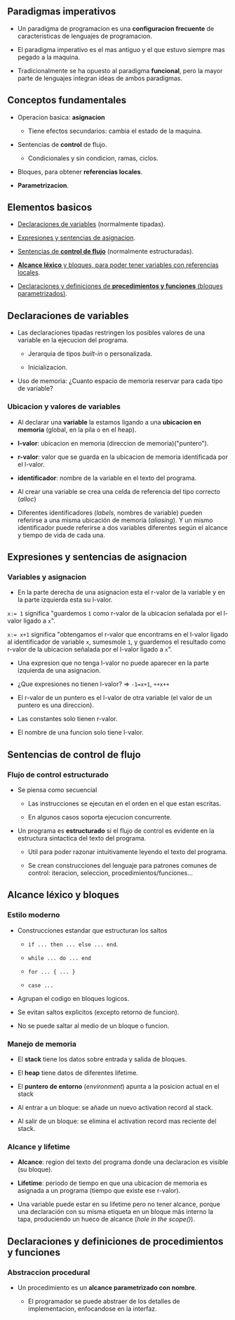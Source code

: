 ## Paradigmas imperativos

* Un paradigma de programacion es una **configuracion frecuente** de caracteristicas de lenguajes de programacion.

* El paradigma imperativo es el mas antiguo y el que estuvo siempre mas pegado a la maquina.

* Tradicionalmente se ha opuesto al paradigma **funcional**, pero la mayor parte de lenguajes integran ideas de ambos paradigmas.

## Conceptos fundamentales

* Operacion basica: **asignacion**

    - Tiene efectos secundarios: cambia el estado de la maquina.

* Sentencias de **control** de flujo.

    - Condicionales y sin condicion, ramas, ciclos.

* Bloques, para obtener **referencias locales**.

* **Parametrizacion**.

## Elementos basicos

* [Declaraciones de variables](#declaraciones-de-variables) (normalmente tipadas).

* [Expresiones y sentencias de asignacion](#expresiones-y-sentencias-de-asignacion).

* [Sentencias de **control de flujo**](#sentencias-de-control-de-flujo) (normalmente estructuradas).

* [**Alcance léxico** y bloques, para poder tener variables con referencias locales](#alcance-léxico-y-bloques).

* [Declaraciones y definiciones de **procedimientos y funciones** (bloques parametrizados)](#declaraciones-y-definiciones-de-procedimientos-y-funciones).

## Declaraciones de variables

* Las declaraciones tipadas restringen los posibles valores de una variable en la ejecucion del programa.

    - Jerarquia de tipos *built-in* o personalizada.

    - Inicializacion.

* Uso de memoria: ¿Cuanto espacio de memoria reservar para cada tipo de variable?

### Ubicacion y valores de variables

* Al declarar una **variable** la estamos ligando a una **ubicacion en memoria** (global, en la pila o en el heap).

* **l-valor**: ubicacion en memoria (direccion de memoria)("puntero").

* **r-valor**: valor que se guarda en la ubicacion de memoria identificada por el l-valor.

* **identificador**: nombre de la variable en el texto del programa.

* Al crear una variable se crea una celda de referencia del tipo correcto (*alloc*)

* Diferentes identificadores (*labels*, nombres de variable) pueden referirse a una misma ubicación de memoria (*aliasing*). Y un mismo identificador puede referirse a dos variables diferentes según el alcance y tiempo de vida de cada una.

## Expresiones y sentencias de asignacion

### Variables y asignacion

* En la parte derecha de una asignacion esta el r-valor de la variable y en la parte izquierda esta su l-valor.

`x:= 1` significa "guardemos `1` como r-valor de la ubicacion señalada por el l-valor ligado a `x`".

`x:= x+1` significa "obtengamos el r-valor que encontrams en el l-valor ligado al identificador de variable `x`, sumesmole `1`, y guardemos el resultado como r-valor de la ubicacion señalada por el l-valor ligado a `x`".

* Una expresion que no tenga l-valor no puede aparecer en la parte izquierda de una asignacion.

* ¿Que expresiones no tienen l-valor? => `-1=x+1`, `++x++`

* El r-valor de un puntero es el l-valor de otra variable (el valor de un puntero es una direccion).

* Las constantes solo tienen r-valor.

* El nombre de una funcion solo tiene l-valor.

## Sentencias de control de flujo

### Flujo de control estructurado

* Se piensa como secuencial

    - Las instrucciones se ejecutan en el orden en el que estan escritas.
    
    - En algunos casos soporta ejecucion concurrente.

* Un programa es **estructurado** si el flujo de control es evidente en la estructura sintactica del texto del programa.

    - Util para poder razonar intuitivamente leyendo el texto del programa.

    - Se crean construcciones del lenguaje para patrones comunes de control: iteracion, seleccion, procedimientos/funciones...

## Alcance léxico y bloques

### Estilo moderno

* Construcciones estandar que estructuran los saltos

    - `if ... then ... else ... end`.

    - `while ... do ... end`

    - `for ... { ... }`

    - `case ...`

* Agrupan el codigo en bloques logicos.

* Se evitan saltos explicitos (excepto retorno de funcion).

* No se puede saltar al medio de un bloque o funcion.

### Manejo de memoria

* El **stack** tiene los datos sobre entrada y salida de bloques.

* El **heap** tiene datos de diferentes lifetime.

* El **puntero de entorno** (*environment*) apunta a la posicion actual en el stack

* Al entrar a un bloque: se añade un nuevo activation record al stack.

* Al salir de un bloque: se elimina el activation record mas reciente del stack.

### Alcance y lifetime

* **Alcance**: region del texto del programa donde una declaracion es visible (su bloque).

* **Lifetime**: periodo de tiempo en que una ubicacion de memoria es asignada a un programa (tiempo que existe ese r-valor).

* Una variable puede estar en su lifetime pero no tener alcance, porque una declaración con su misma etiqueta en un bloque más interno la tapa, produciendo un hueco de alcance (*hole in the scope()*).

## Declaraciones y definiciones de procedimientos y funciones

### Abstraccion procedural

* Un procedimiento es un **alcance parametrizado con nombre**.

    - El programador se puede abstraer de los detalles de implementacion, enfocandose en la interfaz.